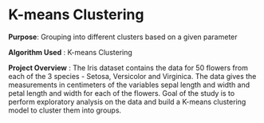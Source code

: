 # K-means Clustering

**Purpose**: Grouping into different clusters based on a given parameter

**Algorithm Used** : K-means Clustering

**Project Overview** : The Iris dataset contains the data for 50 flowers from each of the 3 species - Setosa, Versicolor and Virginica. 
The data gives the measurements in centimeters of the variables sepal length and width and petal length and width for each of the flowers.
Goal of the study is to perform exploratory analysis on the data and build a K-means clustering model to cluster them into groups.